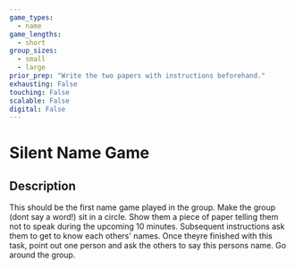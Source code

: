 ```yaml
---
game_types:
  - name
game_lengths:
  - short
group_sizes:
  - small
  - large
prior_prep: "Write the two papers with instructions beforehand."
exhausting: False
touching: False
scalable: False
digital: False
---
```

# Silent Name Game

## Description
This should be the first name game played in the group. Make the group
(dont say a word!) sit in a circle. Show them a piece of paper telling them not to
speak during the upcoming 10 minutes. Subsequent instructions ask them to get to know each others' names. Once theyre finished with this task, point out one person and ask the others to say this persons name. Go around the group.
